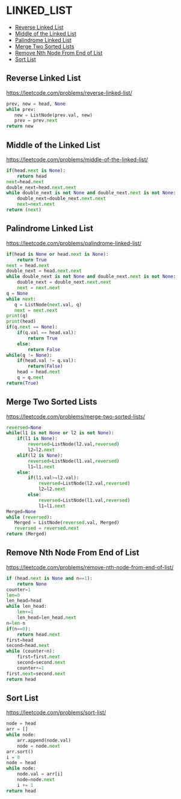# LINKED_LIST

+ [Reverse Linked List](#reverse-linked-list)
+ [Middle of the Linked List](#middle-of-the-linked-list)
+ [Palindrome Linked List](#palindrome-linked-list)
+ [Merge Two Sorted Lists](#merge-two-sorted-lists)
+ [Remove Nth Node From End of List](#remove-nth-node-from-end-of-list)
+ [Sort List](#sort-list)
<!---->
## Reverse Linked List

https://leetcode.com/problems/reverse-linked-list/

```python
prev, new = head, None
while prev:
   new = ListNode(prev.val, new)
   prev = prev.next
return new

```

## Middle of the Linked List

https://leetcode.com/problems/middle-of-the-linked-list/

```python
if(head.next is None):
    return head
next=head.next
double_next=head.next.next
while double_next is not None and double_next.next is not None:
    double_next=double_next.next.next
    next=next.next
return (next)

```

## Palindrome Linked List

https://leetcode.com/problems/palindrome-linked-list/

```python
if(head is None or head.next is None):
    return True
next = head.next
double_next = head.next.next
while double_next is not None and double_next.next is not None:
    double_next = double_next.next.next
    next = next.next
q = None
while next:
   q = ListNode(next.val, q)
   next = next.next
print(q)
print(head)
if(q.next == None):
    if(q.val == head.val):
        return True
    else:
        return False
while(q != None):
    if(head.val != q.val):
        return(False)
    head = head.next
    q = q.next
return(True)

```

## Merge Two Sorted Lists

https://leetcode.com/problems/merge-two-sorted-lists/

```python
reversed=None
while(l1 is not None or l2 is not None):
    if(l1 is None):
        reversed=ListNode(l2.val,reversed)
        l2=l2.next
    elif(l2 is None):
        reversed=ListNode(l1.val,reversed)
        l1=l1.next
    else:
        if(l1.val>=l2.val):
            reversed=ListNode(l2.val,reversed)
            l2=l2.next
        else:
            reversed=ListNode(l1.val,reversed)
            l1=l1.next
Merged=None
while (reversed):
   Merged = ListNode(reversed.val, Merged)
   reversed = reversed.next
return (Merged)

```

## Remove Nth Node From End of List

https://leetcode.com/problems/remove-nth-node-from-end-of-list/

```python
if (head.next is None and n==1):
    return None
counter=1
len=0
len_head=head
while len_head:
    len+=1
    len_head=len_head.next
n=len-n
if(n==0):
    return head.next
first=head
second=head.next
while (counter<n):
    first=first.next
    second=second.next
    counter+=1
first.next=second.next
return head

```

## Sort List

https://leetcode.com/problems/sort-list/

```python
node = head
arr = []
while node:
    arr.append(node.val)
    node = node.next
arr.sort()
i = 0
node = head
while node:
    node.val = arr[i]
    node=node.next
    i += 1
return head
```

